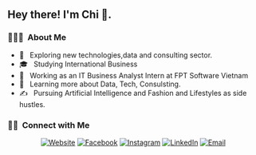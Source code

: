 <!-- <a href="https://ibb.co/vYm6cW3"><img src="https://i.ibb.co/JQ2wcTv/IMG-6829.jpg" alt="IMG-6829" border="0"></a> -->

<h2> Hey there! I'm Chi 🤗.</h2>
<h3> 👨🏻‍💻 &nbsp;About Me </h3>

- 🤔 &nbsp; Exploring new technologies,data and consulting sector.
- 🎓 &nbsp; Studying International Business
- 💼 &nbsp; Working as an IT Business Analyst Intern at FPT Software Vietnam
- 🌱 &nbsp; Learning more about Data, Tech, Consulsting.
- ✍️ &nbsp; Pursuing Artificial Intelligence and Fashion and Lifestyles as side hustles.

<h3> 🤝🏻 &nbsp;Connect with Me </h3>

<p align="center">
<a href="[https://toanquoctran.github.io/ToanTranSophomorePortfolio](https://github.com/qchidangg)/"><img alt="Website" src="https://img.shields.io/badge/Website-blue?style=flat-square&logo=google-chrome"></a>
<a href="https://www.facebook.com/qchidangg/"><img alt="Facebook" src="https://img.shields.io/badge/Facebook-blue?style=flat-square&logo=facebook"></a>
<a href="https://www.instagram.com/cheesidewin/"><img alt="Instagram" src="https://img.shields.io/badge/Instagram-blue?style=flat-square&logo=instagram"></a>
<a href="https://www.linkedin.com/in/qchidangg/"><img alt="LinkedIn" src="https://img.shields.io/badge/LinkedIn-blue?style=flat-square&logo=linkedin"></a>
<a href="mailto:chidang251103@gmail.com"><img alt="Email" src="https://img.shields.io/badge/Email-blue?style=flat-square&logo=gmail"></a>
</p>
